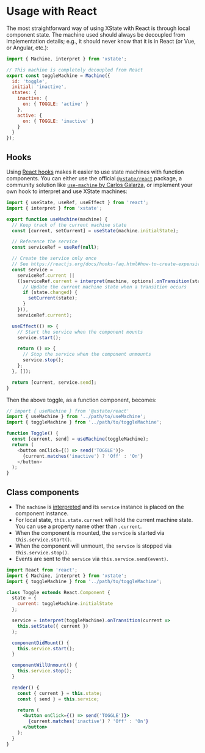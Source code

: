 # Usage with React

The most straightforward way of using XState with React is through local component state. The machine used should always be decoupled from implementation details; e.g., it should never know that it is in React (or Vue, or Angular, etc.):

```js
import { Machine, interpret } from 'xstate';

// This machine is completely decoupled from React
export const toggleMachine = Machine({
  id: 'toggle',
  initial: 'inactive',
  states: {
    inactive: {
      on: { TOGGLE: 'active' }
    },
    active: {
      on: { TOGGLE: 'inactive' }
    }
  }
});
```

## Hooks

Using [React hooks](https://reactjs.org/hooks) makes it easier to use state machines with function components. You can either use the official [`@xstate/react`](https://github.com/davidkpiano/xstate/tree/master/packages/xstate-react) package, a community solution like [`use-machine` by Carlos Galarza](https://github.com/carloslfu/use-machine/), or implement your own hook to interpret and use XState machines:

```js
import { useState, useRef, useEffect } from 'react';
import { interpret } from 'xstate';

export function useMachine(machine) {
  // Keep track of the current machine state
  const [current, setCurrent] = useState(machine.initialState);

  // Reference the service
  const serviceRef = useRef(null);

  // Create the service only once
  // See https://reactjs.org/docs/hooks-faq.html#how-to-create-expensive-objects-lazily
  const service =
    serviceRef.current ||
    ((serviceRef.current = interpret(machine, options).onTransition(state => {
      // Update the current machine state when a transition occurs
      if (state.changed) {
        setCurrent(state);
      }
    })),
    serviceRef.current);

  useEffect(() => {
    // Start the service when the component mounts
    service.start();

    return () => {
      // Stop the service when the component unmounts
      service.stop();
    };
  }, []);

  return [current, service.send];
}
```

Then the above toggle, as a function component, becomes:

```js
// import { useMachine } from '@xstate/react'
import { useMachine } from '../path/to/useMachine';
import { toggleMachine } from '../path/to/toggleMachine';

function Toggle() {
  const [current, send] = useMachine(toggleMachine);
  return (
    <button onClick={() => send('TOGGLE')}>
      {current.matches('inactive') ? 'Off' : 'On'}
    </button>
  );
}
```

## Class components

- The `machine` is [interpreted](../guides/interpretation.md) and its `service` instance is placed on the component instance.
- For local state, `this.state.current` will hold the current machine state. You can use a property name other than `.current`.
- When the component is mounted, the `service` is started via `this.service.start()`.
- When the component will unmount, the `service` is stopped via `this.service.stop()`.
- Events are sent to the `service` via `this.service.send(event)`.

```jsx
import React from 'react';
import { Machine, interpret } from 'xstate';
import { toggleMachine } from '../path/to/toggleMachine';

class Toggle extends React.Component {
  state = {
    current: toggleMachine.initialState
  };

  service = interpret(toggleMachine).onTransition(current =>
    this.setState({ current })
  );

  componentDidMount() {
    this.service.start();
  }

  componentWillUnmount() {
    this.service.stop();
  }

  render() {
    const { current } = this.state;
    const { send } = this.service;

    return (
      <button onClick={() => send('TOGGLE')}>
        {current.matches('inactive') ? 'Off' : 'On'}
      </button>
    );
  }
}
```
